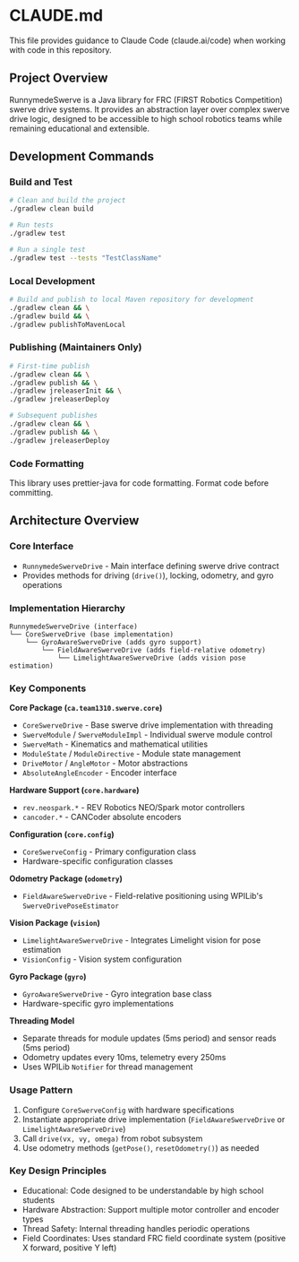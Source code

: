 # CLAUDE.md

This file provides guidance to Claude Code (claude.ai/code) when working with code in this repository.

## Project Overview

RunnymedeSwerve is a Java library for FRC (FIRST Robotics Competition) swerve drive systems. It provides an abstraction layer over complex swerve drive logic, designed to be accessible to high school robotics teams while remaining educational and extensible.

## Development Commands

### Build and Test
```bash
# Clean and build the project
./gradlew clean build

# Run tests
./gradlew test

# Run a single test
./gradlew test --tests "TestClassName"
```

### Local Development
```bash
# Build and publish to local Maven repository for development
./gradlew clean && \
./gradlew build && \
./gradlew publishToMavenLocal
```

### Publishing (Maintainers Only)
```bash
# First-time publish
./gradlew clean && \
./gradlew publish && \
./gradlew jreleaserInit && \
./gradlew jreleaserDeploy

# Subsequent publishes
./gradlew clean && \
./gradlew publish && \
./gradlew jreleaserDeploy
```

### Code Formatting
This library uses prettier-java for code formatting. Format code before committing.

## Architecture Overview

### Core Interface
- `RunnymedeSwerveDrive` - Main interface defining swerve drive contract
- Provides methods for driving (`drive()`), locking, odometry, and gyro operations

### Implementation Hierarchy
```
RunnymedeSwerveDrive (interface)
└── CoreSwerveDrive (base implementation)
    └── GyroAwareSwerveDrive (adds gyro support)
        └── FieldAwareSwerveDrive (adds field-relative odometry)
            └── LimelightAwareSwerveDrive (adds vision pose estimation)
```

### Key Components

**Core Package (`ca.team1310.swerve.core`)**
- `CoreSwerveDrive` - Base swerve drive implementation with threading
- `SwerveModule` / `SwerveModuleImpl` - Individual swerve module control
- `SwerveMath` - Kinematics and mathematical utilities
- `ModuleState` / `ModuleDirective` - Module state management
- `DriveMotor` / `AngleMotor` - Motor abstractions
- `AbsoluteAngleEncoder` - Encoder interface

**Hardware Support (`core.hardware`)**
- `rev.neospark.*` - REV Robotics NEO/Spark motor controllers
- `cancoder.*` - CANCoder absolute encoders

**Configuration (`core.config`)**
- `CoreSwerveConfig` - Primary configuration class
- Hardware-specific configuration classes

**Odometry Package (`odometry`)**
- `FieldAwareSwerveDrive` - Field-relative positioning using WPILib's `SwerveDrivePoseEstimator`

**Vision Package (`vision`)**
- `LimelightAwareSwerveDrive` - Integrates Limelight vision for pose estimation
- `VisionConfig` - Vision system configuration

**Gyro Package (`gyro`)**
- `GyroAwareSwerveDrive` - Gyro integration base class
- Hardware-specific gyro implementations

**Threading Model**
- Separate threads for module updates (5ms period) and sensor reads (5ms period)
- Odometry updates every 10ms, telemetry every 250ms
- Uses WPILib `Notifier` for thread management

### Usage Pattern
1. Configure `CoreSwerveConfig` with hardware specifications
2. Instantiate appropriate drive implementation (`FieldAwareSwerveDrive` or `LimelightAwareSwerveDrive`)
3. Call `drive(vx, vy, omega)` from robot subsystem
4. Use odometry methods (`getPose()`, `resetOdometry()`) as needed

### Key Design Principles
- Educational: Code designed to be understandable by high school students
- Hardware Abstraction: Support multiple motor controller and encoder types
- Thread Safety: Internal threading handles periodic operations
- Field Coordinates: Uses standard FRC field coordinate system (positive X forward, positive Y left)